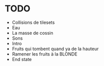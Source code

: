 # TODO

* Collisions de tilesets
* Eau
* La masse de cossin
* Sons
* Intro
* Fruits qui tombent quand ya de la hauteur
* Ramener les fruits à la BLONDE
* End state
